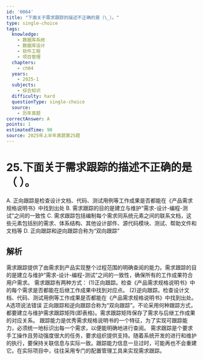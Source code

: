 ```yaml
---
id: '0064'
title: "下面关于需求跟踪的描述不正确的是（\_）。"
type: single-choice
tags:
  knowledge:
    - 数据库系统
    - 数据库设计
    - 软件工程
    - 项目管理
  chapters:
    - ch04
  years:
    - 2025-1
  subjects:
    - 综合知识
  difficulty: hard
  questionType: single-choice
  source:
    - 历年真题
correctAnswer: A
points: 1
estimatedTime: 90
source: 2025年上半年真题第25题
---
```

# 25.下面关于需求跟踪的描述不正确的是（ ）。

A. 正向跟踪是检查设计文档、代码、测试用例等工作成果是否都能在《产品需求规格说明书》中找到出处
B. 需求跟踪的目的是建立与维护“需求-设计-编程-测试”之间的一致性
C. 需求跟踪包括编制每个需求同系统元素之间的联系文档，这些元素包括别的需求、体系结构、其他设计部件、源代码模块、测试、帮助文件和文档等
D. 正向跟踪和逆向跟踪合称为“双向跟踪”

## 解析

需求跟踪提供了由需求到产品实现整个过程范围的明确查阅的能力。需求跟踪的目的是建立与维护“需求-设计-编程-测试”之间的一致性，确保所有的工作成果符合用户需求。
需求跟踪有两种方式：
(1)正向跟踪。检查《产品需求规格说明书》中的每个需求是否都能在后继工作成果中找到对应点。
(2)逆向跟踪。检查设计文档、代码、测试用例等工作成果是否都能在《产品需求规格说明书》中找到出处。A选项说法错误
正向跟踪和逆向跟踪合称为“双向跟踪”。不论采用何种跟踪方式，都要建立与维护需求跟踪矩阵(即表格)。需求跟踪矩阵保存了需求与后继工作成果的对应关系。
跟踪能力是优秀需求规格说明书的一个特征，为了实现可跟踪能力，必须统一地标识出每一个需求，以便能明确地进行查阅。
需求跟踪是个要求手工操作且劳动强度很大的任务，要求组织提供支持。随着系统开发的进行和维护的执行，要保持关联信息与实际一致。跟踪能力信息一旦过时，可能再也不会重建它。在实际项目中，往往采用专门的配置管理工具来实现需求跟踪。
